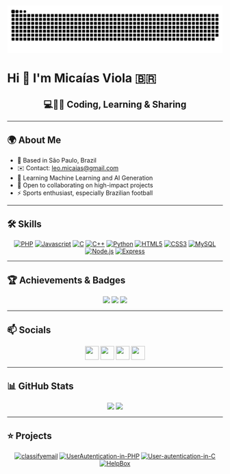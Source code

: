 <!-- 🐍 GitHub Contribution Snake no topo centralizado -->
<div align="center">
  <picture>
    <source media="(prefers-color-scheme: dark)" srcset="https://github.com/micaiasviola/micaiasviola/raw/main/dist/github-contribution-grid-snake-dark.svg" />
    <source media="(prefers-color-scheme: light)" srcset="https://github.com/micaiasviola/micaiasviola/raw/main/dist/github-contribution-grid-snake.svg" />
    <img alt="GitHub Contribution Snake" src="https://github.com/micaiasviola/micaiasviola/raw/main/dist/github-contribution-grid-snake.svg" />
  </picture>
</div>

# Hi 👋 I'm Micaías Viola 🇧🇷

<div align="center">
  <h2>💻👨‍💻 Coding, Learning & Sharing</h2>
</div>

---

## 🌍 About Me
- 📍 Based in São Paulo, Brazil  
- ✉️ Contact: [leo.micaias@gmail.com](mailto:leo.micaias@gmail.com)  
- 🧠 Learning Machine Learning and AI Generation  
- 🤝 Open to collaborating on high-impact projects  
- ⚡ Sports enthusiast, especially Brazilian football  

---

## 🛠 Skills

<div align="center">
<a href="https://www.php.net/" target="_blank" rel="noreferrer"><img src="https://raw.githubusercontent.com/danielcranney/readme-generator/main/public/icons/skills/php-colored.svg" width="36" height="36" alt="PHP" /></a>
<a href="https://developer.mozilla.org/en-US/docs/Web/JavaScript" target="_blank" rel="noreferrer"><img src="https://raw.githubusercontent.com/danielcranney/readme-generator/main/public/icons/skills/javascript-colored.svg" width="36" height="36" alt="Javascript" /></a>
<a href="https://docs.microsoft.com/en-us/cpp/?view=msvc-170" target="_blank" rel="noreferrer"><img src="https://raw.githubusercontent.com/danielcranney/readme-generator/main/public/icons/skills/c-colored.svg" width="36" height="36" alt="C" /></a>
<a href="https://docs.microsoft.com/en-us/cpp/?view=msvc-170" target="_blank" rel="noreferrer"><img src="https://raw.githubusercontent.com/danielcranney/readme-generator/main/public/icons/skills/cplusplus-colored.svg" width="36" height="36" alt="C++" /></a>
<a href="https://www.python.org/" target="_blank" rel="noreferrer"><img src="https://raw.githubusercontent.com/danielcranney/readme-generator/main/public/icons/skills/python-colored.svg" width="36" height="36" alt="Python" /></a>
<a href="https://developer.mozilla.org/en-US/docs/Glossary/HTML5" target="_blank" rel="noreferrer"><img src="https://raw.githubusercontent.com/danielcranney/readme-generator/main/public/icons/skills/html5-colored.svg" width="36" height="36" alt="HTML5" /></a>
<a href="https://www.w3schools.com/cssref" target="_blank" rel="noreferrer"><img src="https://raw.githubusercontent.com/danielcranney/readme-generator/main/public/icons/skills/css3-colored.svg" width="36" height="36" alt="CSS3" /></a>
<a href="https://mysql.com/" target="_blank" rel="noreferrer"><img src="https://raw.githubusercontent.com/danielcranney/readme-generator/main/public/icons/skills/mysql-colored.svg" width="36" height="36" alt="MySQL" /></a>
<a href="https://nodejs.org/" target="_blank" rel="noreferrer"><img src="https://raw.githubusercontent.com/danielcranney/readme-generator/main/public/icons/skills/nodejs-colored.svg" width="36" height="36" alt="Node.js" /></a>
<a href="https://expressjs.com/" target="_blank" rel="noreferrer"><img src="https://raw.githubusercontent.com/danielcranney/readme-generator/main/public/icons/skills/express-colored.svg" width="36" height="36" alt="Express" /></a>

</div>

---

## 🏆 Achievements & Badges

<div align="center">
<img src="https://img.shields.io/badge/GitHub-Achiever-blue?style=for-the-badge&logo=github" />
<img src="https://img.shields.io/badge/Hacktoberfest-2025-brightgreen?style=for-the-badge&logo=hacktoberfest" />
<img src="https://img.shields.io/badge/WakaTime-Coding-purple?style=for-the-badge&logo=wakati.me" />

</div>

---

## 📫 Socials

<div align="center">
<a href="https://discord.com/users/355140955168440330" target="_blank" rel="noreferrer"><img src="https://raw.githubusercontent.com/danielcranney/readme-generator/main/public/icons/socials/discord.svg" width="32" height="32" /></a>
<a href="https://github.com/micaiasviola" target="_blank" rel="noreferrer"><img src="https://www.svgrepo.com/show/440961/github.svg" width="32" height="32" /></a>
<a href="https://www.linkedin.com/in/micaias-viola-12857920a" target="_blank" rel="noreferrer"><img src="https://raw.githubusercontent.com/danielcranney/readme-generator/main/public/icons/socials/linkedin.svg" width="32" height="32" /></a>
<a href="https://www.instagram.com/mike_sktr" target="_blank" rel="noreferrer"><img src="https://raw.githubusercontent.com/danielcranney/readme-generator/main/public/icons/socials/instagram.svg" width="32" height="32" /></a>
</div>

---

## 📊 GitHub Stats

<div align="center">
  <img src="https://github-readme-stats.vercel.app/api?username=micaiasviola&show_icons=true&theme=tokyonight&card_width=300&line_height=59" />
  <img src="https://github-readme-stats.vercel.app/api/top-langs/?username=micaiasviola&layout=donut-vertical&langs_count=20&theme=tokyonight&card_width=300&line_height=40" />
</div>

---

## ⭐ Projects

<div align="center">

[![classifyemail](https://github-readme-stats.vercel.app/api/pin/?username=micaiasviola&repo=classifyemail&theme=tokyonight&cache_seconds=0)](https://github.com/micaiasviola/classifyemail)
[![UserAutentication-in-PHP](https://github-readme-stats.vercel.app/api/pin/?username=micaiasviola&repo=UserAutentication-in-PHP&theme=tokyonight&cache_seconds=0)](https://github.com/micaiasviola/UserAutentication-in-PHP)
[![User-autentication-in-C](https://github-readme-stats.vercel.app/api/pin/?username=micaiasviola&repo=User-autentication-in-C&theme=tokyonight&cache_seconds=0)](https://github.com/micaiasviola/User-autentication-in-C)
[![HelpBox](https://github-readme-stats.vercel.app/api/pin/?username=micaiasviola&repo=HelpBox&theme=tokyonight)](https://github.com/micaiasviola/HelpBox&cache_seconds=0)

</div>
